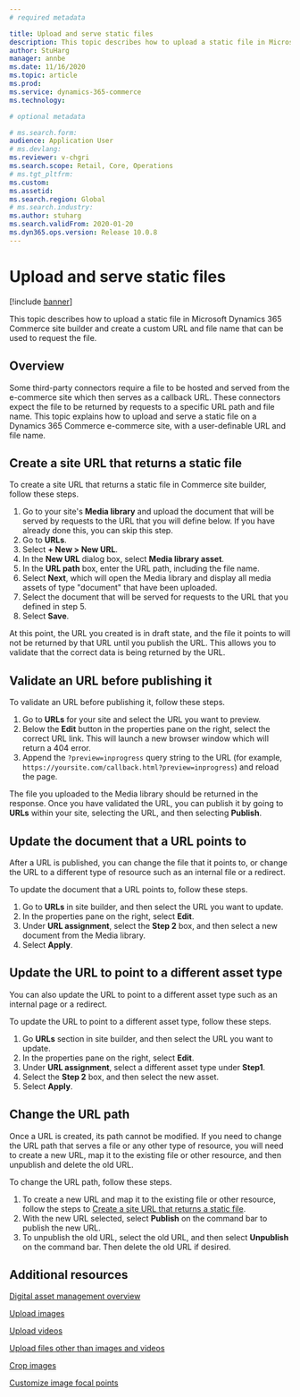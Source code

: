 ```yaml
---
# required metadata

title: Upload and serve static files 
description: This topic describes how to upload a static file in Microsoft Dynamics 365 Commerce site builder and create a custom URL and file name that can be used to request the file.
author: StuHarg
manager: annbe
ms.date: 11/16/2020
ms.topic: article
ms.prod: 
ms.service: dynamics-365-commerce
ms.technology: 

# optional metadata

# ms.search.form: 
audience: Application User
# ms.devlang: 
ms.reviewer: v-chgri
ms.search.scope: Retail, Core, Operations
# ms.tgt_pltfrm: 
ms.custom: 
ms.assetid: 
ms.search.region: Global
# ms.search.industry: 
ms.author: stuharg
ms.search.validFrom: 2020-01-20
ms.dyn365.ops.version: Release 10.0.8
---
```

# Upload and serve static files

[!include [banner](../includes/banner.md)]

This topic describes how to upload a static file in Microsoft Dynamics 365 Commerce site builder and create a custom URL and file name that can be used to request the file.

## Overview

Some third-party connectors require a file to be hosted and served from the e-commerce site which then serves as a callback URL. These connectors expect the file to be returned by requests to a specific URL path and file name. This topic explains how to upload and serve a static file on a Dynamics 365 Commerce e-commerce site, with a user-definable URL and file name. 

## Create a site URL that returns a static file

To create a site URL that returns a static file in Commerce site builder, follow these steps.

1. Go to your site's **Media library** and upload the document that will be served by requests to the URL that you will define below. If you have already done this, you can skip this step.
1. Go to **URLs**.
1. Select **+ New \> New URL**.
1. In the **New URL** dialog box, select **Media library asset**.
1. In the **URL path** box, enter the URL path, including the file name.
1. Select **Next**, which will open the Media library and display all media assets of type "document" that have been uploaded.
1. Select the document that will be served for requests to the URL that you defined in step 5.
1. Select **Save**.

At this point, the URL you created is in draft state, and the file it points to will not be returned by that URL until you publish the URL. This allows you to validate that the correct data is being returned by the URL. 

## Validate an URL before publishing it

To validate an URL before publishing it, follow these steps.

1. Go to **URLs** for your site and select the URL you want to preview.
2. Below the **Edit** button in the properties pane on the right, select the correct URL link. This will launch a new browser window which will return a 404 error.
3. Append the `?preview=inprogress` query string to the URL (for example, `https://yoursite.com/callback.html?preview=inprogress`) and reload the page.

The file you uploaded to the Media library should be returned in the response. Once you have validated the URL, you can publish it by going to **URLs** within your site, selecting the URL, and then selecting **Publish**.

## Update the document that a URL points to

After a URL is published, you can change the file that it points to, or change the URL to a different type of resource such as an internal file or a redirect.

To update the document that a URL points to, follow these steps.

1. Go to **URLs** in site builder, and then select the URL you want to update.
1. In the properties pane on the right, select **Edit**.
1. Under **URL assignment**, select the **Step 2** box, and then select a new document from the Media library.
1. Select **Apply**.

## Update the URL to point to a different asset type

You can also update the URL to point to a different asset type such as an internal page or a redirect.

To update the URL to point to a different asset type, follow these steps.

1. Go **URLs** section in site builder, and then select the URL you want to update.
1. In the properties pane on the right, select **Edit**.
1. Under **URL assignment**, select a different asset type under **Step1**.
1. Select the **Step 2** box, and then select the new asset.
1. Select **Apply**.

## Change the URL path

Once a URL is created, its path cannot be modified. If you need to change the URL path that serves a file or any other type of resource, you will need to create a new URL, map it to the existing file or other resource, and then unpublish and delete the old URL. 

To change the URL path, follow these steps.

1. To create a new URL and map it to the existing file or other resource, follow the steps to [Create a site URL that returns a static file](#create-a-site-url-that-returns-a-static-file).
1. With the new URL selected, select **Publish** on the command bar to publish the new URL.
1. To unpublish the old URL, select the old URL, and then select **Unpublish** on the command bar. Then delete the old URL if desired.

## Additional resources

[Digital asset management overview](dam-overview.md)

[Upload images](dam-upload-images.md)

[Upload videos](dam-upload-video.md)

[Upload files other than images and videos](dam-upload-files.md)

[Crop images](dam-crop-images.md)

[Customize image focal points](dam-custom-focal-point.md)
